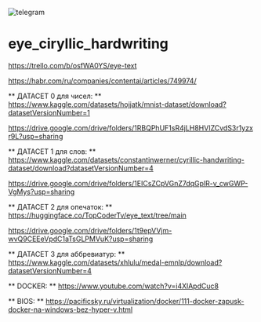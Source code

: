 ![telegram](https://github.com/musicnova/hardwriting_musicnova/assets/29410375/561ea646-6652-4041-a2a8-14d4f78a0bb9)
# eye_ciryllic_hardwriting


https://trello.com/b/osfWA0YS/eye-text


https://habr.com/ru/companies/contentai/articles/749974/


** ДАТАСЕТ 0 для чисел: ** https://www.kaggle.com/datasets/hojjatk/mnist-dataset/download?datasetVersionNumber=1


https://drive.google.com/drive/folders/1RBQPhUF1sR4jLH8HVIZCvdS3r1yzxr9L?usp=sharing


** ДАТАСЕТ 1 для слов: ** https://www.kaggle.com/datasets/constantinwerner/cyrillic-handwriting-dataset/download?datasetVersionNumber=4


https://drive.google.com/drive/folders/1EICsZCpVGnZ7dqGplR-v_cwGWP-VgMys?usp=sharing


** ДАТАСЕТ 2 для опечаток: ** https://huggingface.co/TopCoderTv/eye_text/tree/main


https://drive.google.com/drive/folders/1t9epVVjm-wvQ9CEEeVpdC1aTsGLPMVuK?usp=sharing


** ДАТАСЕТ 3 для аббревиатур: ** https://www.kaggle.com/datasets/xhlulu/medal-emnlp/download?datasetVersionNumber=4





** DOCKER: ** https://www.youtube.com/watch?v=i4XlApdCuc8


** BIOS: ** https://pacificsky.ru/virtualization/docker/111-docker-zapusk-docker-na-windows-bez-hyper-v.html
